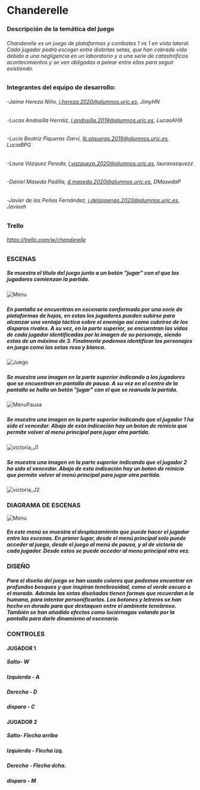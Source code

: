 # Chanderelle

### Descripción de la temática del juego
###### Chanderelle es un juego de plataformas y combates 1 vs 1 en vista lateral. Cada jugador podrá escoger entre distintas setas, que han cobrado vida debido a una negligencia en un laboratorio y a una serie de catastróficos acontecimientos y se ven obligadas a pelear entre ellas para seguir existiendo.
### Integrantes del equipo de desarrollo:
###### -Jaime Hereza Niño, j.hereza.2020@alumnos.urjc.es, JimyHN
###### -Lucas Andosilla Herráiz, l.andosilla.2019@alumnos.urjc.es, LucasAH9
###### -Lucía Beatriz Piqueras Garví, lb.piqueras.2019@alumnos.urjc.es, LuciaBPG
###### -Laura Vázquez Pereda, l.vazquezp.2020@alumnos.urjc.es, lauravazquezz
###### -Daniel Maseda Padilla, d.maseda.2020@alumnos.urjc.es, DMasedaP
###### -Javier de las Peñas Fernández, j.delaspenas.2020@alumnos.urjc.es, Javieeh
### Trello
###### https://trello.com/w/chanderelle
### ESCENAS
##### Se muestra el titulo del juego junto a un botón "jugar" con el que los jugadores comienzan la partida.
![Menu](src/main/resources/capturas_juego/menu.PNG)
###
##### En pantalla se encuentran en escenario conformado por una serie de plataformas de hojas, en estas los jugadores pueden subirse para alcanzar una ventaja táctica sobre el enemigo así como cubrirse de los disparos rivales. A su vez, en la parte superior, se encuentran las vidas de cada jugador identificadas por la imagen de su personaje, siendo estas de un máximo de 3. Finalmente podemos identificar los personajes en juego como las setas rosa y blanca.
![Juego](src/main/resources/capturas_juego/juego.png)
###
##### Se muestra una imagen en la parte superior indicando a los jugadores que se encuentran en pantalla de pausa. A su vez en el centro de la pantalla se halla un botón "jugar" con el que se reanuda la partida.
![MenuPausa](src/main/resources/capturas_juego/menuPausa.png)
###
##### Se muestra una imagen en la parte superior indicando que el jugador 1 ha sido el vencedor. Abajo de esta indicación hay un boton de reinicio que permite volver al menú principal para jugar otra partida.
![victoria_J1](src/main/resources/capturas_juego/victoria_J1.PNG)
###
##### Se muestra una imagen en la parte superior indicando que el jugador 2 ha sido el vencedor. Abajo de esta indicación hay un boton de reinicio que permite volver al menú principal para jugar otra partida.
![victoria_J2](src/main/resources/capturas_juego/victoria_J2.PNG)
### DIAGRAMA DE ESCENAS
![Menu](src/main/resources/capturas_juego/diagrama.png)
##### En este menú se muestra el desplazamiento que puede hacer el jugador entre las escenas. En primer lugar, desde el menú principal solo puede acceder al juego, desde el juego al menú de pausa, y al de victoria de cada jugador. Desde estos se puede acceder al menu principal otra vez.
### DISEÑO
##### Para el diseño del juego se han usado colores que podemos encontrar en profundos bosques y que inspiran tenebrosidad, como el verde oscuro o el morado. Además las setas diseñadas tienen formas que recuerdan a la humana, para intentar personificarlas. Los botones y letreros se han hecho en dorado para que destaquen entre el ambiente tenebroso. También se han añadido efectos como luciérnagas volando por la pantalla para darle dinamismo al escenario. 
### CONTROLES
#### JUGADOR 1
##### Salto- W
##### Izquierda - A
##### Derecha - D
##### disparo - C
#### JUGADOR 2
##### Salto- Flecha arriba
##### Izquierda - Flecha izq.
##### Derecha - Flecha dcha.
##### disparo - M
